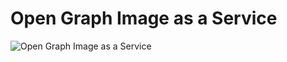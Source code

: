 # Open Graph Image as a Service

![Open Graph Image as a Service](https://og-image-mini-ghost.vercel.app/Open%20Graph%20Image%20as%20a%20Service)
